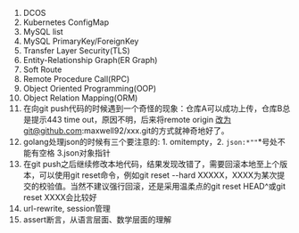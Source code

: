 1. DCOS
2. Kubernetes ConfigMap
3. MySQL list
4. MySQL PrimaryKey/ForeignKey
5. Transfer Layer Security(TLS)
6. Entity-Relationship Graph(ER Graph)
7. Soft Route
8. Remote Procedure Call(RPC)
9. Object Oriented Programming(OOP)
10. Object Relation Mapping(ORM)
11. 在向git push代码的时候遇到一个奇怪的现象：仓库A可以成功上传，仓库B总是提示443 time out，原因不明，后来将remote origin 改为git@github.com:maxwell92/xxx.git的方式就神奇地好了。
12. golang处理json的时候有三个要注意的: 1. omitempty，2. `json:*""`*号处不能有空格 3.json对象指针
13. 在git push之后继续修改本地代码，结果发现改错了，需要回滚本地至上个版本，可以使用git reset命令，例如git reset --hard XXXXX，XXXX为某次提交的校验值。当然不建议强行回滚，还是采用温柔点的git reset HEAD^或git reset XXXX会比较好
14. url-rewrite, session管理
15. assert断言，从语言层面、数学层面的理解
